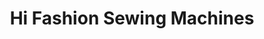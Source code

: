 ---
title: "Hi Fashion Sewing Machines"
url: /grand-junction/hi-fashion-sewing-machines/
shop: sewing
---